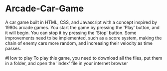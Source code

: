 # Arcade-Car-Game

A car game built in HTML, CSS, and Javascript with a concept inspired by 1980s arcade games. You start the game by pressing the 'Play' button, and it will begin. You can stop it by pressing the 'Stop' button. Some improvements need to be implemented, such as a score system, making the chain of enemy cars more random, and increasing their velocity as time passes.

#How to play
To play this game, you need to download all the files, put them in a folder, and open the 'index' file in your internet browser
